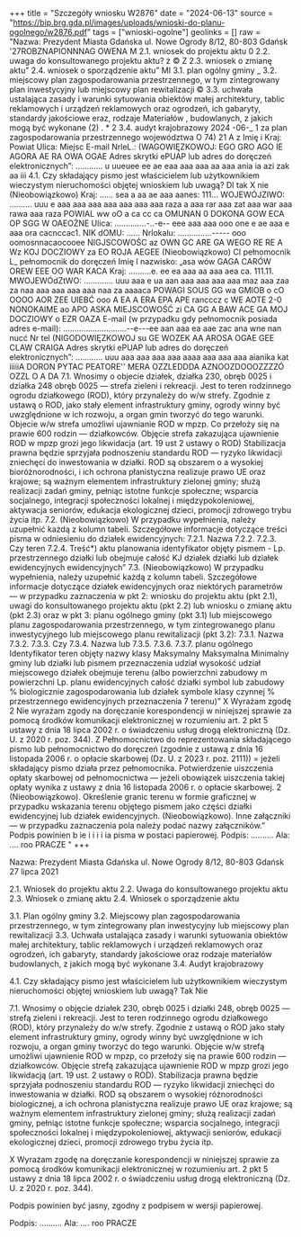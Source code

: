 +++
title = "Szczegóły wniosku W2876"
date = "2024-06-13"
source = "https://bip.brg.gda.pl/images/uploads/wnioski-do-planu-ogolnego/w2876.pdf"
tags = ["wnioski-ogolne"]
geolinks = []
raw = "Nazwa: Prezydent Miasta Gdańska ul. Nowe Ogrody 8/12, 80-803 Gdańsk '27ROBZNAPIONNNAG OWENA M 2.1. wniosek do projektu aktu 0 2.2. uwaga do konsultowanego projektu aktu? ż © Z 2.3. wniosek o zmianę aktu”  2.4. wniosek o sporządzenie aktu” MI 3.1. plan ogólny gminy _ 3.2. miejscowy plan zagospodarowania przestrzennego, w tym zintegrowany plan inwestycyjny lub miejscowy plan rewitalizacji © 3.3. uchwała ustalająca zasady i warunki sytuowania obiektów małej architektury, tablic reklamowych i urządzeń reklamowych oraz ogrodzeń, ich gabaryty, standardy jakościowe eraz, rodzaje Materiałów , budowlanych, z jakich mogą być wykonane (2) . * 2 3.4. audyt krajobrazowy 2024 -06-_ 1 za plan zagospodarowania przestrzennego województwa   O 74) 21 A z Imię i Kraj: Powiat Ulica: Miejsc E-mail NrleL.: (WAGOWIĘZKOWOJ: EGO GRO AGO IE AGORA AE RA OWA OGAE Adres skrytki ePUAP lub adres do doręczeń elektronicznych”: ............ u uueuee ee ae eaa aaa aaa aa aaa ania ia azi zak aa iii 4.1. Czy składający pismo jest właścicielem lub użytkownikiem wieczystym nieruchomości objętej wnioskiem lub uwagą? DI tak X nie (Nieobowiązkowo) Kraj: ...... sea a aa ae aaa aanes: 111... WOJEWÓJZIWO: .......... uuu e aaa aaa aaa aaa aaa aaa aaa raza a aaa rar aaa zat aaa war aaa rawa aaa raza POWIAL ww oO a ca cc ca OMUNAN 0 DOKONA GOW ECA OP SGG W OAEOŻNE Ulica: ..............-..-e-- eee aaa aaa ooo one e ae aaa e aaa ora cacnccac1. NIK dOMU: ...... Nrlokalu: ...............----- ooo oomosnnacaocooee NIGJSCOWOŚC az OWN GC ARE GA WEGO RE RE A Wz KOJ DOCZIOWY za EO ROJA AEGEE (Nieobowiązkowo) CI pełnomocnik  L_ pełnomocnik do doręczeń Imię I nazwisko: „asa wów GAGA CARÓW OREW EEE OO WAR KACA Kraj: ..........e. ee ea aaa aa aaa aea ca. 111.11. MWOJEWÓdZtWO: ............. uuu aaa e ua aan aaa aaa aaa aaa maz aaa zaa za naa aaa aaa aaa aaa naa za aaaaca POWAGI SOUS GG wa GMIOB o cO OOOO AOR ZEE UIEBĆ ooo A EA A ERA EPA APE rancccz c WE AOTE 2-0 NONOKAIME ao APO ASKA MIEJSCOWOŚĆ zi CA GG A BAW ACE GA MOJ  DOCZIOWY o EZR OAZA E-mail (w przypadku gdy pełnomocnik posiada adres e-mail): ............................--e---ee aan aaa ea aae zac ana wne nan nucć Nr tel (NIGODOWIĘZKOWOJ su GE WOZEK AA AROSA OGAE GEE CLAW CRAIGA Adres skrytki ePUAP lub adres do doręczeń elektronicznych”: ............ uuu aaa aaa aaa aaa aaaa aaa aaa aaa aianika kat iiiiiA DORON PYTAC PEATORE'' MERA OZZLEDDDA AZNOOZDOOOZZZZÓ OZZL O A DA 7.1. Wnosimy o objecie działek, działka 230, obręb 0025 i działka 248 obręb 0025 — strefa zieleni i rekreacji. Jest to teren rodzinnego ogrodu działkowego (ROD), który przynależy do w/w strefy. Zgodnie z ustawą o ROD, jako stały element infrastruktury gminy, ogrody winny być uwzględnione w ich rozwoju, a organ gmin tworzyć do tego warunki. Objecie w/w strefa umożliwi ujawnianie ROD w mpzp. Co przełoży się na prawie 600 rodzin — działkowców. Objęcie strefa zakazująca ujawnienie ROD w mpzp grozi jego likwidacja (art. 19 ust 2 ustawy o ROD) Stabilizacja prawna będzie  sprzyjała podnoszeniu standardu ROD — ryzyko likwidacji zniechęci do inwestowania w działki. ROD są obszarem o a wysokiej bioróżnorodności, i ich ochrona płanistyczna realizuje prawo UE oraz krajowe; są ważnym elementem  infrastruktury zielonej gminy; służą realizacji zadań gminy, pełniąc istotne funkcje społeczne; wsparcia socjalnego, integracji społeczności lokalnej i międzypokoleniowej, aktywacja seniorów, edukacja ekologicznej dzieci, promocji zdrowego trybu życia itp.  7.2. (Nieobowiązkowo) W przypadku wypełnienia, należy uzupełnić każdą z kolumn tabeli. Szczegółowe informacje dotyczące treści pisma w odniesieniu do działek ewidencyjnych: 7.2.1. Nazwa 7.2.2. 7.2.3. Czy teren 7.2.4. Treść*)  aktu planowania identyfikator objęty pismem  - Lp.  przestrzennego działki lub obejmuje całość  KJ działek działki lub działek ewidencyjnych ewidencyjnych” 7.3. (Nieobowiązkowo) W przypadku wypełnienia, należy uzupełnić każdą z kolumn tabeli. Szczegółowe informacje dotyczące działek ewidencyjnych oraz niektórych parametrów — w przypadku zaznaczenia w pkt 2: wniosku do projektu aktu (pkt 2.1), uwagi do konsultowanego projektu aktu (pkt 2.2) lub wniosku o  zmianę aktu (pkt 2.3) oraz w pkt 3: planu ogólnego gminy (pkt 3.1) lub miejscowego planu  zagospodarowania przestrzennego, w tym zintegrowanego planu inwestycyjnego lub miejscowego planu  rewitalizacji (pkt 3.2):  7.3.1. Nazwa 7.3.2. 7.3.3. Czy 7.3.4. Nazwa lub 7.3.5. 7.3.6. 7.3.7.  planu ogólnego Identyfikator teren objęty nazwy klasy Maksymalny Maksymalna Minimalny gminy lub działki lub pismem przeznaczenia udział wysokość udział  miejscowego działek obejmuje terenu (albo powierzchni zabudowy m powierzchni  Lp. planu ewidencyjnych całość działki symbol lub zabudowy % biologicznie  zagospodarowania lub działek symbole klasy czynnej % przestrzennego ewidencyjnych przeznaczenia 7 terenu)”  X Wyrażam zgodę 2 Nie wyrażam zgody   na doręczanie korespondencji w niniejszej sprawie za pomocą środków komunikacji elektronicznej w rozumieniu art. 2 pkt   5 ustawy z dnia 18 lipca 2002 r. o świadczeniu usług drogą elektroniczną (Dz. U. z 2020 r. poz. 344). Z Pełnomocnictwo do reprezentowania składającego pismo lub pełnomocnictwo do doręczeń (zgodnie z ustawą z dnia 16 listopada  2006 r. o opłacie skarbowej (Dz. U. z 2023 r. poz. 2111)) = jeżeli składający pismo działa przez pełnomocnika.  Potwierdzenie uiszczenia opłaty skarbowej od pełnomocnictwa — jeżeli obowiązek uiszczenia takiej opłaty wynika z ustawy z dnia  16 listopada 2006 r. o opłacie skarbowej.  2 (Nieobowiązkowo). Określenie granic terenu w formie graficznej w przypadku wskazania terenu objętego pismem jako części działki  ewidencyjnej lub działek ewidencyjnych.  (Nieobowiązkowo). Inne załączniki — w przypadku zaznaczenia pola należy podać nazwy załączników.” Podpis powinien b ie i i i i ia pisma w postaci papierowej. Podpis: .......... Ala: .... roo PRACZE "
+++

Nazwa: Prezydent Miasta Gdańska ul. Nowe Ogrody 8/12, 80-803 Gdańsk
27 lipca 2021

2.1. Wniosek do projektu aktu
2.2. Uwaga do konsultowanego projektu aktu
2.3. Wniosek o zmianę aktu
2.4. Wniosek o sporządzenie aktu

3.1. Plan ogólny gminy
3.2. Miejscowy plan zagospodarowania przestrzennego, w tym zintegrowany plan inwestycyjny lub miejscowy plan rewitalizacji
3.3. Uchwała ustalająca zasady i warunki sytuowania obiektów małej architektury, tablic reklamowych i urządzeń reklamowych oraz ogrodzeń, ich gabaryty, standardy jakościowe oraz rodzaje materiałów budowlanych, z jakich mogą być wykonane
3.4. Audyt krajobrazowy

4.1. Czy składający pismo jest właścicielem lub użytkownikiem wieczystym nieruchomości objętej wnioskiem lub uwagą?
Tak Nie

7.1. Wnosimy o objęcie działek 230, obręb 0025 i działki 248, obręb 0025 — strefą zieleni i rekreacji. Jest to teren rodzinnego ogrodu działkowego (ROD), który przynależy do w/w strefy. Zgodnie z ustawą o ROD jako stały element infrastruktury gminy, ogrody winny być uwzględnione w ich rozwoju, a organ gminy tworzyć do tego warunki. Objęcie w/w strefą umożliwi ujawnienie ROD w mpzp, co przełoży się na prawie 600 rodzin — działkowców. Objęcie strefą zakazująca ujawnienie ROD w mpzp grozi jego likwidacją (art. 19 ust. 2 ustawy o ROD). Stabilizacja prawna będzie sprzyjała podnoszeniu standardu ROD — ryzyko likwidacji zniechęci do inwestowania w działki. ROD są obszarem o wysokiej różnorodności biologicznej, a ich ochrona planistyczna realizuje prawo UE oraz krajowe; są ważnym elementem infrastruktury zielonej gminy; służą realizacji zadań gminy, pełniąc istotne funkcje społeczne; wsparcia socjalnego, integracji społeczności lokalnej i międzypokoleniowej, aktywacji seniorów, edukacji ekologicznej dzieci, promocji zdrowego trybu życia itp. 

X Wyrażam zgodę 
na doręczanie korespondencji w niniejszej sprawie za pomocą środków komunikacji elektronicznej w rozumieniu art. 2 pkt 5 ustawy z dnia 18 lipca 2002 r. o świadczeniu usług drogą elektroniczną (Dz. U. z 2020 r. poz. 344). 

Podpis powinien być jasny, zgodny z podpisem w wersji papierowej.

Podpis: .......... Ala: .... roo PRACZE



